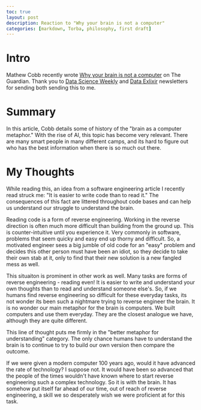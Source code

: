 ```yaml
---
toc: true
layout: post
description: Reaction to "Why your brain is not a computer"
categories: [markdown, Torba, philosophy, first draft] 
---
```

# Intro 
Mathew Cobb recently wrote [Why your brain is not a computer](https://www.theguardian.com/science/2020/feb/27/why-your-brain-is-not-a-computer-neuroscience-neural-networks-consciousness) on The Guardian. Thank you to [Data Science Weekly](https://www.datascienceweekly.org/) and [Data Exlixir](https://dataelixir.com/) newsletters for sending both sending this to me. 

# Summary
In this article, Cobb details some of history of the "brain as a computer metaphor." With the rise of AI, this topic has become very relevant. There are many smart people in many different camps, and its hard to figure out who has the best information when there is so much out there. 

# My Thoughts
While reading this, an idea from a software engineering article I recently read struck me: "It is easier to write code than to read it." The consequences of this fact are littered throughout code bases and can help us understand our struggle to understand the brain. 

Reading code is a form of reverse engineering. Working in the reverse direction is often much more difficult than building from the ground up. This is counter-intuitive until you experience it. Very commonly in software, problems that seem quicky and easy end up thorny and difficult. So, a motivated engineer sees a big jumble of old code for an "easy" problem and decides this other person must have been an idiot, so they decide to take their own stab at it, only to find that their new solution is a new fangled mess as well.

This situaiton is prominent in other work as well. Many tasks are forms of reverse engineering - reading even! It is easier to write and understand your own thoughts than to read and understand someone else's. So, if we humans find reverse engineering so difficult for these everyday tasks, its not wonder its been such a nightmare trying to reverse engineer the brain. It is no wonder our main metaphor for the brain is computers. We built computers and use them everyday. They are the closest analogue we have, although they are quite different.

This line of thought puts me firmly in the "better metaphor for understanding" category. The only chance humans have to understand the brain is to continue to try to build our own version then compare the outcome. 

If we were given a modern computer 100 years ago, would it have advanced the rate of technology? I suppose not. It would have been so advanced that the people of the times wouldn't have known where to start reverse engineering such a complex technology. So it is with the brain. It has somehow put itself far ahead of our time, out of reach of reverse engineering, a skill we so desperately wish we were proficient at for this task. 

